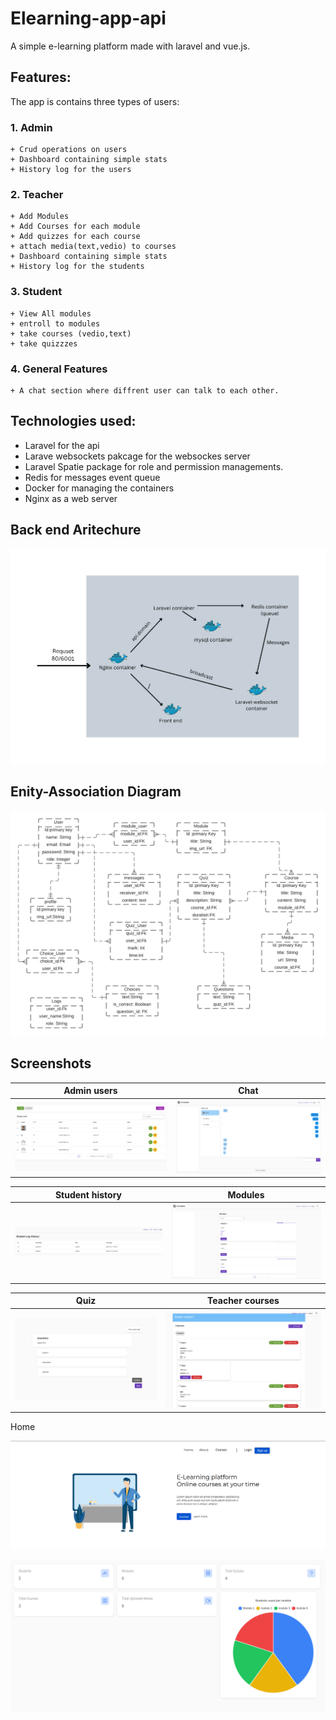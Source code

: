 # Elearning-app-api
A simple e-learning platform made with laravel and vue.js.

## Features:
The app is contains three types of users:
### 1. **Admin** 
    + Crud operations on users
    + Dashboard containing simple stats
    + History log for the users 

### 2. **Teacher** 
    + Add Modules
    + Add Courses for each module
    + Add quizzes for each course
    + attach media(text,vedio) to courses
    + Dashboard containing simple stats
    + History log for the students
     
### 3. **Student**  
    + View All modules
    + entroll to modules
    + take courses (vedio,text)
    + take quizzzes

### 4. **General Features** 
    + A chat section where diffrent user can talk to each other.

## Technologies used:
   + Laravel for the api
   + Larave websockets pakcage for the websockes server
   + Laravel Spatie package for role and permission managements.
   + Redis for messages event queue
   + Docker for managing the containers
   + Nginx as a web server


  
## Back end Aritechure  

![Alt text](images/Host.png "a title")



## Enity-Association Diagram  

![Alt text](images/diag.png "a title")

## Screenshots

Admin users             |  Chat
:-------------------------:|:-------------------------:
![](images/admin-dashboard.png)  |  ![](images/chat.png)

Student history            |  Modules
:-------------------------:|:-------------------------:
![](images/history.png)  |  ![](images/modules.png)


Quiz                       |     Teacher courses        
:-------------------------:|:-------------------------:
![](images/quiz.png)  |  ![](images/teacher-courses.png)

Home

![](images/home.png)

![](images/stats.png)